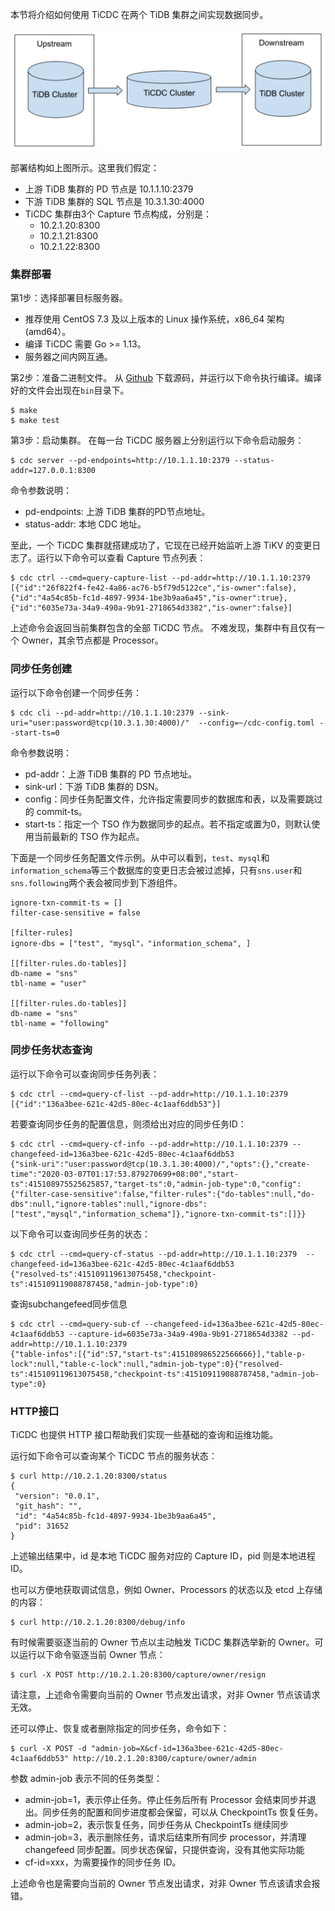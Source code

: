 本节将介绍如何使用 TiCDC 在两个 TiDB 集群之间实现数据同步。

<img src="/res/session2/chapter2/cdc-in-action/1.png" width="600" />


部署结构如上图所示。这里我们假定：
- 上游 TiDB 集群的 PD 节点是 10.1.1.10:2379
- 下游 TiDB 集群的 SQL 节点是 10.3.1.30:4000
- TiCDC 集群由3个 Capture 节点构成，分别是：
  - 10.2.1.20:8300
  - 10.2.1.21:8300
  - 10.2.1.22:8300

### 集群部署

第1步：选择部署目标服务器。
- 推荐使用 CentOS 7.3 及以上版本的 Linux 操作系统，x86_64 架构 (amd64）。
- 编译 TiCDC 需要 Go >= 1.13。
- 服务器之间内网互通。

第2步：准备二进制文件。
从 [Github](https://github.com/pingcap/ticdc) 下载源码，并运行以下命令执行编译。编译好的文件会出现在`bin`目录下。
```
$ make
$ make test
```

第3步：启动集群。
在每一台 TiCDC 服务器上分别运行以下命令启动服务：
```
$ cdc server --pd-endpoints=http://10.1.1.10:2379 --status-addr=127.0.0.1:8300
```
命令参数说明：
- pd-endpoints: 上游 TiDB 集群的PD节点地址。
- status-addr: 本地 CDC 地址。

至此，一个 TiCDC 集群就搭建成功了，它现在已经开始监听上游 TiKV 的变更日志了。运行以下命令可以查看 Capture 节点列表：
```
$ cdc ctrl --cmd=query-capture-list --pd-addr=http://10.1.1.10:2379
[{"id":"26f822f4-fe42-4a86-ac76-b5f79d5122ce","is-owner":false},{"id":"4a54c85b-fc1d-4897-9934-1be3b9aa6a45","is-owner":true},{"id":"6035e73a-34a9-490a-9b91-2718654d3382","is-owner":false}]
```
上述命令会返回当前集群包含的全部 TiCDC 节点。 不难发现，集群中有且仅有一个 Owner，其余节点都是 Processor。

### 同步任务创建
运行以下命令创建一个同步任务：
```
$ cdc cli --pd-addr=http://10.1.1.10:2379 --sink-uri="user:password@tcp(10.3.1.30:4000)/"  --config=~/cdc-config.toml --start-ts=0
```

命令参数说明：
- pd-addr：上游 TiDB 集群的 PD 节点地址。
- sink-url：下游 TiDB 集群的 DSN。
- config：同步任务配置文件，允许指定需要同步的数据库和表，以及需要跳过的 commit-ts。
- start-ts：指定一个 TSO 作为数据同步的起点。若不指定或置为0，则默认使用当前最新的 TSO 作为起点。

下面是一个同步任务配置文件示例。从中可以看到，`test`、`mysql`和`information_schema`等三个数据库的变更日志会被过滤掉，只有`sns.user`和`sns.following`两个表会被同步到下游组件。
```
ignore-txn-commit-ts = []
filter-case-sensitive = false

[filter-rules]
ignore-dbs = ["test", "mysql"，"information_schema", ]

[[filter-rules.do-tables]]
db-name = "sns"
tbl-name = "user"

[[filter-rules.do-tables]]
db-name = "sns"
tbl-name = "following"
```

### 同步任务状态查询
运行以下命令可以查询同步任务列表：
```
$ cdc ctrl --cmd=query-cf-list --pd-addr=http://10.1.1.10:2379
[{"id":"136a3bee-621c-42d5-80ec-4c1aaf6ddb53"}]
```

若要查询同步任务的配置信息，则须给出对应的同步任务ID：
```
$ cdc ctrl --cmd=query-cf-info --pd-addr=http://10.1.1.10:2379 --changefeed-id=136a3bee-621c-42d5-80ec-4c1aaf6ddb53
{"sink-uri":"user:password@tcp(10.3.1.30:4000)/","opts":{},"create-time":"2020-03-07T01:17:53.879270699+08:00","start-ts":415108975525625857,"target-ts":0,"admin-job-type":0,"config":{"filter-case-sensitive":false,"filter-rules":{"do-tables":null,"do-dbs":null,"ignore-tables":null,"ignore-dbs":["test","mysql","information_schema"]},"ignore-txn-commit-ts":[]}}
```

以下命令可以查询同步任务的状态：
```
$ cdc ctrl --cmd=query-cf-status --pd-addr=http://10.1.1.10:2379  --changefeed-id=136a3bee-621c-42d5-80ec-4c1aaf6ddb53
{"resolved-ts":415109119613075458,"checkpoint-ts":415109119088787458,"admin-job-type":0}
```

查询subchangefeed同步信息
```
$ cdc ctrl --cmd=query-sub-cf --changefeed-id=136a3bee-621c-42d5-80ec-4c1aaf6ddb53 --capture-id=6035e73a-34a9-490a-9b91-2718654d3382 --pd-addr=http://10.1.1.10:2379
{"table-infos":[{"id":57,"start-ts":415108986522566666}],"table-p-lock":null,"table-c-lock":null,"admin-job-type":0}{"resolved-ts":415109119613075458,"checkpoint-ts":415109119088787458,"admin-job-type":0}
```

### HTTP接口
TiCDC 也提供 HTTP 接口帮助我们实现一些基础的查询和运维功能。

运行如下命令可以查询某个 TiCDC 节点的服务状态：
```
$ curl http://10.2.1.20:8300/status
{
 "version": "0.0.1",
 "git_hash": "",
 "id": "4a54c85b-fc1d-4897-9934-1be3b9aa6a45",
 "pid": 31652
}
```

上述输出结果中，id 是本地 TiCDC 服务对应的 Capture ID，pid 则是本地进程 ID。

也可以方便地获取调试信息，例如 Owner、Processors 的状态以及 etcd 上存储的内容：
```
$ curl http://10.2.1.20:8300/debug/info
```

有时候需要驱逐当前的 Owner 节点以主动触发 TiCDC 集群选举新的 Owner。可以运行以下命令驱逐当前 Owner 节点：
```	
$ curl -X POST http://10.2.1.20:8300/capture/owner/resign
```
请注意，上述命令需要向当前的 Owner 节点发出请求，对非 Owner 节点该请求无效。

还可以停止、恢复或者删除指定的同步任务，命令如下：
```	
$ curl -X POST -d "admin-job=X&cf-id=136a3bee-621c-42d5-80ec-4c1aaf6ddb53" http://10.2.1.20:8300/capture/owner/admin
```
参数 admin-job 表示不同的任务类型：
- admin-job=1，表示停止任务。停止任务后所有 Processor 会结束同步并退出。同步任务的配置和同步进度都会保留，可以从 CheckpointTs 恢复任务。
- admin-job=2，表示恢复任务，同步任务从 CheckpointTs 继续同步
- admin-job=3，表示删除任务，请求后结束所有同步 processor，并清理 changefeed 同步配置。同步状态保留，只提供查询，没有其他实际功能
- cf-id=xxx，为需要操作的同步任务 ID。 

上述命令也是需要向当前的 Owner 节点发出请求，对非 Owner 节点该请求会报错。
